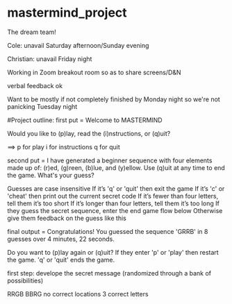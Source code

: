 # mastermind_project

The dream team!

Cole: unavail Saturday afternoon/Sunday evening

Christian: unavail Friday night

Working in Zoom breakout room so as to share screens/D&N

verbal feedback ok

Want to be mostly if not completely finished by Monday night
so we're not panicking Tuesday night


#Project outline:
first put =
Welcome to MASTERMIND

Would you like to (p)lay, read the (i)nstructions, or (q)uit?

==>
p for play
i for instructions
q for quit

second put =
I have generated a beginner sequence with four elements made up of: (r)ed,
(g)reen, (b)lue, and (y)ellow. Use (q)uit at any time to end the game.
What's your guess?

Guesses are case insensitive
If it’s 'q' or 'quit' then exit the game
If it’s 'c' or 'cheat' then print out the current secret code
If it’s fewer than four letters, tell them it’s too short
If it’s longer than four letters, tell them it’s too long
If they guess the secret sequence, enter the end game flow below
Otherwise give them feedback on the guess like this

final output =
Congratulations! You guessed the sequence 'GRRB' in 8 guesses over 4 minutes,
22 seconds.

Do you want to (p)lay again or (q)uit?
If they enter 'p' or 'play' then restart the game. 'q' or 'quit' ends the game.

first step: develope the secret message (randomized through a bank of possibilities)

RRGB
BBRG no correct locations 3 correct letters
